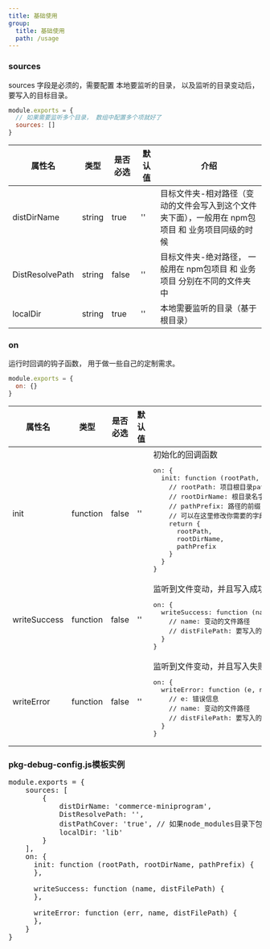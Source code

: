 ```yaml
---
title: 基础使用
group:
  title: 基础使用
  path: /usage
---
```


### sources
sources 字段是必须的，需要配置 本地要监听的目录， 以及监听的目录变动后，要写入的目标目录。
```javascript
module.exports = {
  // 如果需要监听多个目录， 数组中配置多个项就好了  
  sources: []
}
```

<table>
  <thead>
    <tr>
      <th>属性名</th>
      <th>类型</th>
      <th>是否必选</th>
      <th>默认值</th>
      <th>介绍</th>
    </tr>
  </thead>
  <tbody>
    <tr>
      <td>distDirName</td>
      <td>string</td>
      <td>true</td>
      <td>''</td>
      <td>目标文件夹-相对路径（变动的文件会写入到这个文件夹下面），一般用在 npm包项目 和 业务项目同级的时候</td>
    </tr>
    <tr>
      <td>DistResolvePath</td>
      <td>string</td>
      <td>false</td>
      <td>''</td>
      <td>目标文件夹-绝对路径， 一般用在 npm包项目 和 业务项目 分别在不同的文件夹中</td>
    </tr>
    <tr>
      <td>localDir</td>
      <td>string</td>
      <td>true</td>
      <td>''</td>
      <td>本地需要监听的目录（基于根目录）</td>
    </tr>

  </tbody>
</table>

### on
运行时回调的钩子函数， 用于做一些自己的定制需求。
```javascript
module.exports = {
  on: {}
}
```
<table>
  <thead>
    <tr>
      <th>属性名</th>
      <th>类型</th>
      <th>是否必选</th>
      <th>默认值</th>
      <th>介绍</th>
    </tr>
  </thead>
  <tbody>
    <tr>
      <td>init</td>
      <td>function</td>
      <td>false</td>
      <td>''</td>
      <td>初始化的回调函数
<pre>
on: {
  init: function (rootPath, rootDirName, pathPrefix) {
    // rootPath: 项目根目录path路径
    // rootDirName: 根目录名字
    // pathPrefix: 路径的前缀
    // 可以在这里修改你需要的字段， 然后返回， 程序会按你返回的字段配置并执行代码。
    return {
      rootPath,
      rootDirName,
      pathPrefix
    }
  }
}
</pre>
      </td>
    </tr>
    <tr>
      <td>writeSuccess</td>
      <td>function</td>
      <td>false</td>
      <td>''</td>
      <td>监听到文件变动，并且写入成功的回调
<pre>
on: {
  writeSuccess: function (name, distFilePath) {
    // name: 变动的文件路径
    // distFilePath: 要写入的文件路径
  }
}
</pre>
</td>
    </tr>
    <tr>
      <td>writeError</td>
      <td>function</td>
      <td>false</td>
      <td>''</td>
      <td>监听到文件变动，并且写入失败的回调
<pre>
on: {
  writeError: function (e, name, distFilePath) {
    // e: 错误信息
    // name: 变动的文件路径
    // distFilePath: 要写入的文件路径
  }
}
</pre>
</td>
    </tr>

  </tbody>
</table>

### pkg-debug-config.js模板实例
<pre>
module.exports = {
    sources: [
        {
            distDirName: 'commerce-miniprogram',
            DistResolvePath: '',
            distPathCover: 'true', // 如果node_modules目录下包不存在  就直接创建一个目录
            localDir: 'lib'
        }
    ],
    on: {
      init: function (rootPath, rootDirName, pathPrefix) {
      },
      
      writeSuccess: function (name, distFilePath) {
      },

      writeError: function (err, name, distFilePath) {
      },
    }
}

</pre>
